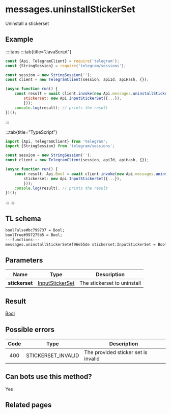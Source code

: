 # messages.uninstallStickerSet

Uninstall a stickerset

## Example

::::tabs
:::tab{title="JavaScript"}

```js
const {Api, TelegramClient} = require('telegram');
const {StringSession} = require('telegram/sessions');

const session = new StringSession('');
const client = new TelegramClient(session, apiId, apiHash, {});

(async function run() {
    const result = await client.invoke(new Api.messages.uninstallStickerSet({
		stickerset: new Api.InputStickerSet({...}),
		}));
    console.log(result); // prints the result
})();

```

:::

:::tab{title="TypeScript"}

```ts
import {Api, TelegramClient} from 'telegram';
import {StringSession} from 'telegram/sessions';

const session = new StringSession('');
const client = new TelegramClient(session, apiId, apiHash, {});

(async function run() {
    const result: Api.Bool = await client.invoke(new Api.messages.uninstallStickerSet({
		stickerset: new Api.InputStickerSet({...}),
		}));
    console.log(result); // prints the result
})();

```

:::
::::

## TL schema

```txt
boolFalse#bc799737 = Bool;
boolTrue#997275b5 = Bool;
---functions---
messages.uninstallStickerSet#f96e55de stickerset:InputStickerSet = Bool;
```

## Parameters

|      Name      | Type                                                              | Description                 |
| :------------: | ----------------------------------------------------------------- | --------------------------- |
| **stickerset** | [InputStickerSet](https://core.telegram.org/type/InputStickerSet) | The stickerset to uninstall |

## Result

[Bool](https://core.telegram.org/type/Bool)

## Possible errors

| Code | Type               | Description                         |
| :--: | ------------------ | ----------------------------------- |
| 400  | STICKERSET_INVALID | The provided sticker set is invalid |

## Can bots use this method?

Yes

## Related pages
